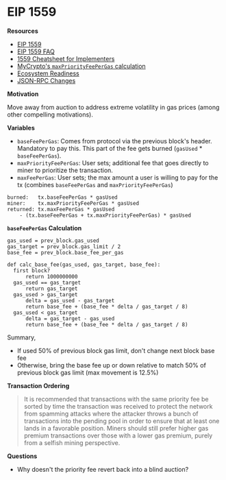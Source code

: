 # EIP 1559

**Resources**

* [EIP 1559](https://eips.ethereum.org/EIPS/eip-1559)
* [EIP 1559 FAQ](https://notes.ethereum.org/@vbuterin/eip-1559-faq)
* [1559 Cheatsheet for Implementers](https://hackmd.io/@q8X_WM2nTfu6nuvAzqXiTQ/1559-wallets)
* [MyCrypto's `maxPriorityFeePerGas` calculation](https://github.com/MyCryptoHQ/MyCrypto/issues/4067)
* [Ecosystem Readiness](https://github.com/ethereum/eth1.0-specs/blob/master/network-upgrades/ecosystem-readiness.md)
* [JSON-RPC Changes](https://hackmd.io/@timbeiko/1559-json-rpc)

**Motivation**

Move away from auction to address extreme volatility in gas prices (among other compelling motivations).

**Variables**

- `baseFeePerGas`: Comes from protocol via the previous block's header. Mandatory to pay this. This part of the fee gets burned (`gasUsed` * `baseFeePerGas`).
- `maxPriorityFeePerGas`: User sets; additional fee that goes directly to miner to prioritize the transaction.
- `maxFeePerGas`: User sets; the max amount a user is willing to pay for the tx (combines `baseFeePerGas` and `maxPriorityFeePerGas`)

```
burned:   tx.baseFeePerGas * gasUsed
miner:    tx.maxPriorityFeePerGas * gasUsed
returned: tx.maxFeePerGas * gasUsed
    - (tx.baseFeePerGas + tx.maxPriorityFeePerGas) * gasUsed
```

**`baseFeePerGas` Calculation**

```
gas_used = prev_block.gas_used
gas_target = prev_block.gas_limit / 2
base_fee = prev_block.base_fee_per_gas

def calc_base_fee(gas_used, gas_target, base_fee):
  first block?
      return 1000000000
  gas_used == gas_target
      return gas_target
  gas_used > gas_target
      delta = gas_used - gas_target
      return base_fee + (base_fee * delta / gas_target / 8)
  gas_used < gas_target
      delta = gas_target - gas_used
      return base_fee + (base_fee * delta / gas_target / 8)
```

Summary,
* If used 50% of previous block gas limit, don't change next block base fee
* Otherwise, bring the base fee up or down relative to match 50% of previous block gas limit (max movement is 12.5%)


**Transaction Ordering**

>It is recommended that transactions with the same priority fee be sorted by time the transaction was received to protect the network from spamming attacks where the attacker throws a bunch of transactions into the pending pool in order to ensure that at least one lands in a favorable position. Miners should still prefer higher gas premium transactions over those with a lower gas premium, purely from a selfish mining perspective.

**Questions**

* Why doesn't the priority fee revert back into a blind auction?
